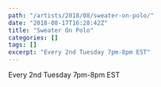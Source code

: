 ```yaml
---
path: "/artists/2018/08/sweater-on-polo/"
date: "2018-08-17T16:28:42Z"
title: "Sweater On Polo"
categories: []
tags: []
excerpt: "Every 2nd Tuesday 7pm-8pm EST"
---
```


Every 2nd Tuesday 7pm-8pm EST